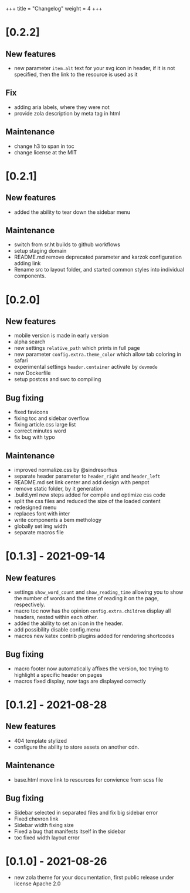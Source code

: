 +++
title = "Changelog"
weight = 4
+++

# [0.2.2]

## New features
- new parameter `item.alt` text for your svg icon in header, if it is not specified, then the link to the resource is used as it

## Fix

- adding aria labels, where they were not
- provide zola description by meta tag in html

## Maintenance
- change h3 to span in toc
- change license at the MIT

# [0.2.1]

## New features

- added the ability to tear down the sidebar menu

## Maintenance

- switch from sr.ht builds to github workflows 
- setup staging domain
- README.md remove deprecated parameter and karzok configuration adding link
- Rename src to layout folder, and started common styles into individual components.


# [0.2.0] 

## New features

- mobile version is made in early version
- alpha search
- new settings `relative_path` which prints in full page
- new parameter `config.extra.theme_color` which allow tab coloring in safari
- experimental settings `header.container` activate by `devmode`
- new Dockerfile
- setup postcss and swc to compiling

## Bug fixing

- fixed favicons
- fixing toc and sidebar overflow
- fixing article.css large list
- correct minutes word
- fix bug with typo


## Maintenance

- improved normalize.css by @sindresorhus
- separate header parameter to `header_right` and `header_left`
- README.md set link center and add design with penpot
- remove static folder, by it generation
- .build.yml new steps added for compile and optimize css code
- split the css files and reduced the size of the loaded content
- redesigned menu 
- replaces font with inter
- write components a bem methology
- globally set img width
- separate macros file

# [0.1.3] - 2021-09-14

## New features

- settings `show_word_count` and `show_reading_time` allowing you to show the
  number of words and the time of reading it on the page, respectively.
- macro toc now has the opinion `config.extra.children` display all headers,
  nested within each other.
- added the ability to set an icon in the header.
- add possibility disable config.menu
- macros new katex contrib plugins added for rendering shortcodes

## Bug fixing

- macro footer now automatically affixes the version, toc trying to highlight a
  specific header on pages
- macros fixed display, now tags are displayed correctly

# [0.1.2] - 2021-08-28

## New features

- 404 template stylized
- configure the ability to store assets on another cdn.

## Maintenance

- base.html move link to resources for convience from scss file

## Bug fixing

- Sidebar selected in separated files and fix big sidebar error
- Fixed chevron link
- Sidebar width fixing size
- Fixed a bug that manifests itself in the sidebar
- toc fixed width layout error

# [0.1.0] - 2021-08-26

- new zola theme for your documentation, first public release under license
  Apache 2.0
